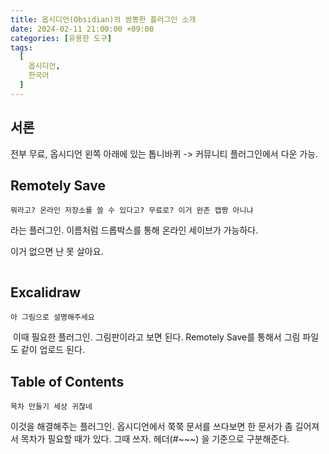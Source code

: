 ```yaml
---
title: 옵시디언(Obsidian)의 쌈뽕한 플러그인 소개
date: 2024-02-11 21:00:00 +09:00
categories: [유용한 도구]
tags:
  [
    옵시디언,
    한국어
  ]
---
```


## 서론

전부 무료, 옵시디언 왼쪽 아래에 있는 톱니바퀴 -> 커뮤니티 플러그인에서 다운 가능.

## Remotely Save

```뭐라고? 온라인 저장소를 쓸 수 있다고? 무료로? 이거 완존 캡짱 아니냐```

라는 플러그인. 이름처럼 드롭박스를 통해 온라인 세이브가 가능하다.

이거 없으면 난 못 살아요.

<img data-src="https://drive.google.com/uc?export=view&id=1zuGO5bvKEwBhuCeqw11rfVs84IkCEYEf" alt="" class="image-styling" data-proofer-ignore="" src="https://drive.google.com/uc?export=view&id=1zuGO5bvKEwBhuCeqw11rfVs84IkCEYEf" data-loaded="true">

## Excalidraw

```아 그림으로 설명해주세요```

<img data-src="https://drive.google.com/uc?export=view&id=15egw_CLdDMX7v_LhmB2pl5mmmRyzx8FO" alt="" class="image-styling" data-proofer-ignore="" src="https://drive.google.com/uc?export=view&id=15egw_CLdDMX7v_LhmB2pl5mmmRyzx8FO" data-loaded="true">
이때 필요한 플러그인. 그림판이라고 보면 된다. Remotely Save를 통해서 그림 파일도 같이 업로드 된다.

## Table of Contents

```목차 만들기 세상 귀찮네```

이것을 해결해주는 플러그인. 옵시디언에서 쭉쭉 문서를 쓰다보면 한 문서가 좀 길어져서 목차가 필요할 때가 있다. 그때 쓰자. 헤더(#~~~) 을 기준으로 구분해준다.

<img data-src="https://drive.google.com/uc?export=view&id=1S1Z7lK4r4YRd8LX81Asc4JYavprO_m6P" alt="" class="image-styling" data-proofer-ignore="" src="https://drive.google.com/uc?export=view&id=1S1Z7lK4r4YRd8LX81Asc4JYavprO_m6P" data-loaded="true">

<img data-src="https://drive.google.com/uc?export=view&id=1ZS0dPGRmIuBU_JjCg1_E4AMAh-kA6KEi" alt="" class="image-styling" data-proofer-ignore="" src="https://drive.google.com/uc?export=view&id=1ZS0dPGRmIuBU_JjCg1_E4AMAh-kA6KEi" data-loaded="true">

<img data-src="https://drive.google.com/uc?export=view&id=19jSZoHWod1XtTILFhOfD6ORqwa0lav3r" alt="" class="image-styling" data-proofer-ignore="" src="https://drive.google.com/uc?export=view&id=19jSZoHWod1XtTILFhOfD6ORqwa0lav3r" data-loaded="true">



